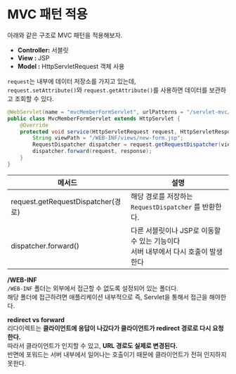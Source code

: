 MVC 패턴 적용
================
아래와 같은 구조로 MVC 패턴을 적용해보자.
    
* **Controller:** 서블릿            
* **View :** JSP       
* **Model :** HttpServletRequest 객체 사용         
        
`request`는 내부에 데이터 저장소를 가지고 있는데,         
`request.setAttribute()`와 `request.getAttribute()`를 사용하면 데이터를 보관하고 조회할 수 있다.           

```java
@WebServlet(name = "mvcMemberFormServlet", urlPatterns = "/servlet-mvc/members/new-form")
public class MvcMemberFormServlet extends HttpServlet {
    @Override
    protected void service(HttpServletRequest request, HttpServletResponse response) throws ServletException, IOException {
        String viewPath = "/WEB-INF/views/new-form.jsp";
        RequestDispatcher dispatcher = request.getRequestDispatcher(viewPath);
        dispatcher.forward(request, response);
    }
}
```
|메서드|설명|
|------|---|
|request.getRequestDispatcher(경로)|해당 경로를 저장하는 `RequestDispatcher` 를 반환한다.|    
|dispatcher.forward()|다른 서블릿이나 JSP로 이동할 수 있는 기능이다<br>서버 내부에서 다시 호출이 발생한다|    
          
**/WEB-INF**            
`/WEB-INF` 폴더는 외부에서 접근할 수 없도록 설정되어 있는 폴더다.               
해당 폴더에 접근하려면 애플리케이션 내부적으로 즉, Servlet을 통해서 접근을 해야한다.  
      
**redirect vs forward**    
리다이렉트는 **클라이언트에 응답이 나갔다가 클라이언트가 redirect 경로로 다시 요청한다.**                               
따라서 클라이언트가 인지할 수 있고, **URL 경로도 실제로 변경된다.**                     
반면에 포워드는 서버 내부에서 일어나는 호출이기 때문에 클라이언트가 전혀 인지하지 못한다.      



